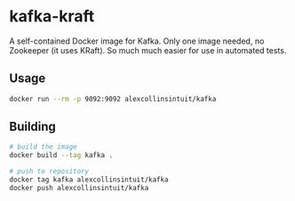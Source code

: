 # kafka-kraft

A self-contained Docker image for Kafka. Only one image needed, no Zookeeper (it uses KRaft). So much much easier for use in automated tests.

## Usage

```bash
docker run --rm -p 9092:9092 alexcollinsintuit/kafka 
```

## Building

```bash
# build the image
docker build --tag kafka .
```

```bash
# push to repository
docker tag kafka alexcollinsintuit/kafka
docker push alexcollinsintuit/kafka 
```